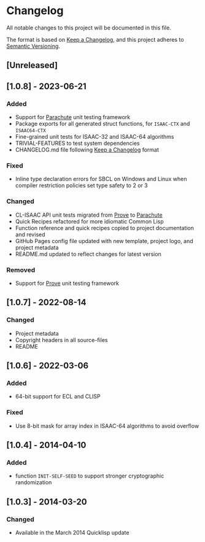 # Changelog

All notable changes to this project will be documented in this file.

The format is based on [Keep a Changelog][], and this project adheres to [Semantic Versioning][].

## [Unreleased]

## [1.0.8] - 2023-06-21

### Added

- Support for [Parachute][] unit testing framework
- Package exports for all generated struct functions, for `ISAAC-CTX` and `ISAAC64-CTX`
- Fine-grained unit tests for ISAAC-32 and ISAAC-64 algorithms
- TRIVIAL-FEATURES to test system dependencies
- CHANGELOG.md file following [Keep a Changelog][] format

### Fixed

- Inline type declaration errors for SBCL on Windows and Linux when compiler restriction policies set type safety to 2 or 3

### Changed

- CL-ISAAC API unit tests migrated from [Prove][] to [Parachute][]
- Quick Recipes refactored for more idiomatic Common Lisp
- Function reference and quick recipes copied to project documentation and revised
- GitHub Pages config file updated with new template, project logo, and project metadata
- README.md updated to reflect changes for latest version

### Removed

- Support for [Prove][] unit testing framework

## [1.0.7] - 2022-08-14

### Changed

- Project metadata
- Copyright headers in all source-files
- README

## [1.0.6] - 2022-03-06

### Added

- 64-bit support for ECL and CLISP

### Fixed

- Use 8-bit mask for array index in ISAAC-64 algorithms to avoid overflow

## [1.0.4] - 2014-04-10

### Added

- function `INIT-SELF-SEED` to support stronger cryptographic randomization

## [1.0.3] - 2014-03-20

### Changed

- Available in the March 2014 Quicklisp update

[Prove]: https://github.com/fukamachi/prove
[Parachute]: https://github.com/Shinmera/parachute
[Keep a Changelog]: https://keepachangelog.com/en/1.0.0/
[Semantic Versioning]: https://semver.org/spec/v2.0.0.html